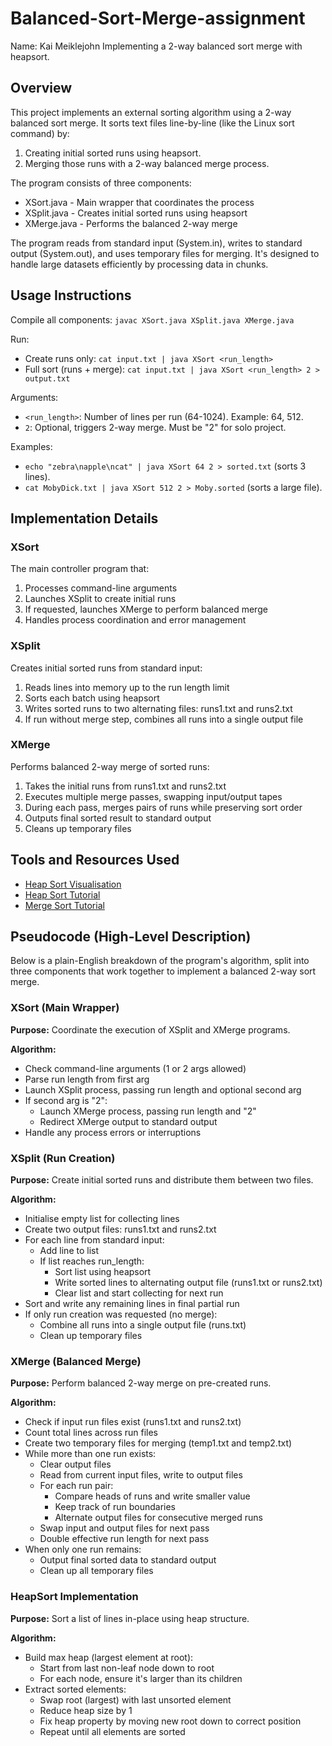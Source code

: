 # Balanced-Sort-Merge-assignment
Name: Kai Meiklejohn
Implementing a 2-way balanced sort merge with heapsort.

## Overview
This project implements an external sorting algorithm using a 2-way balanced sort merge. It sorts text files line-by-line (like the Linux sort command) by:

1. Creating initial sorted runs using heapsort.
2. Merging those runs with a 2-way balanced merge process.

The program consists of three components:
- XSort.java - Main wrapper that coordinates the process
- XSplit.java - Creates initial sorted runs using heapsort
- XMerge.java - Performs the balanced 2-way merge

The program reads from standard input (System.in), writes to standard output (System.out), and uses temporary files for merging. It's designed to handle large datasets efficiently by processing data in chunks.

## Usage Instructions
Compile all components: `javac XSort.java XSplit.java XMerge.java`

Run:
- Create runs only: `cat input.txt | java XSort <run_length>`
- Full sort (runs + merge): `cat input.txt | java XSort <run_length> 2 > output.txt`

Arguments:
- `<run_length>`: Number of lines per run (64-1024). Example: 64, 512.
- `2`: Optional, triggers 2-way merge. Must be "2" for solo project.

Examples:
- `echo "zebra\napple\ncat" | java XSort 64 2 > sorted.txt` (sorts 3 lines).
- `cat MobyDick.txt | java XSort 512 2 > Moby.sorted` (sorts a large file).

## Implementation Details

### XSort
The main controller program that:
1. Processes command-line arguments
2. Launches XSplit to create initial runs
3. If requested, launches XMerge to perform balanced merge
4. Handles process coordination and error management

### XSplit
Creates initial sorted runs from standard input:
1. Reads lines into memory up to the run length limit
2. Sorts each batch using heapsort
3. Writes sorted runs to two alternating files: runs1.txt and runs2.txt
4. If run without merge step, combines all runs into a single output file

### XMerge
Performs balanced 2-way merge of sorted runs:
1. Takes the initial runs from runs1.txt and runs2.txt
2. Executes multiple merge passes, swapping input/output tapes
3. During each pass, merges pairs of runs while preserving sort order
4. Outputs final sorted result to standard output
5. Cleans up temporary files

## Tools and Resources Used
- [Heap Sort Visualisation](https://www.cs.usfca.edu/~galles/visualization/HeapSort.html)
- [Heap Sort Tutorial](https://www.geeksforgeeks.org/heap-sort/)
- [Merge Sort Tutorial](https://www.geeksforgeeks.org/merge-sort/)

## Pseudocode (High-Level Description)
Below is a plain-English breakdown of the program's algorithm, split into three components that work together to implement a balanced 2-way sort merge.

### XSort (Main Wrapper)
**Purpose:** Coordinate the execution of XSplit and XMerge programs.

**Algorithm:**
- Check command-line arguments (1 or 2 args allowed)
- Parse run length from first arg
- Launch XSplit process, passing run length and optional second arg
- If second arg is "2":
  - Launch XMerge process, passing run length and "2"
  - Redirect XMerge output to standard output
- Handle any process errors or interruptions

### XSplit (Run Creation)
**Purpose:** Create initial sorted runs and distribute them between two files.

**Algorithm:**
- Initialise empty list for collecting lines
- Create two output files: runs1.txt and runs2.txt
- For each line from standard input:
  - Add line to list
  - If list reaches run_length:
    - Sort list using heapsort
    - Write sorted lines to alternating output file (runs1.txt or runs2.txt)
    - Clear list and start collecting for next run
- Sort and write any remaining lines in final partial run
- If only run creation was requested (no merge):
  - Combine all runs into a single output file (runs.txt)
  - Clean up temporary files

### XMerge (Balanced Merge)
**Purpose:** Perform balanced 2-way merge on pre-created runs.

**Algorithm:**
- Check if input run files exist (runs1.txt and runs2.txt)
- Count total lines across run files
- Create two temporary files for merging (temp1.txt and temp2.txt)
- While more than one run exists:
  - Clear output files
  - Read from current input files, write to output files
  - For each run pair:
    - Compare heads of runs and write smaller value
    - Keep track of run boundaries
    - Alternate output files for consecutive merged runs
  - Swap input and output files for next pass
  - Double effective run length for next pass
- When only one run remains:
  - Output final sorted data to standard output
  - Clean up all temporary files

### HeapSort Implementation
**Purpose:** Sort a list of lines in-place using heap structure.

**Algorithm:**
- Build max heap (largest element at root):
  - Start from last non-leaf node down to root
  - For each node, ensure it's larger than its children
- Extract sorted elements:
  - Swap root (largest) with last unsorted element
  - Reduce heap size by 1
  - Fix heap property by moving new root down to correct position
  - Repeat until all elements are sorted
